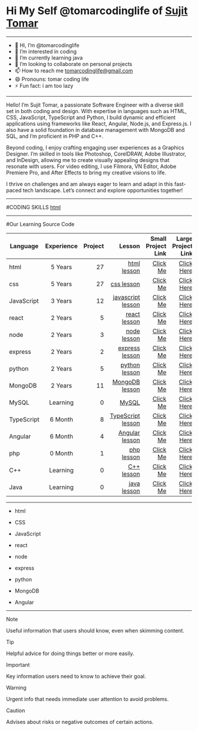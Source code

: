 <h1>Hi My Self @tomarcodinglife of <a href="https://github.com/iamsujittomar">Sujit Tomar</a></h1>

---

- 👋 Hi, I’m @tomarcodinglife
- 👀 I’m interested in coding
- 🌱 I’m currently learning java
- 💞️ I’m looking to collaborate on personal projects
- 📫 How to reach me tomarcodinglife@gmail.com
- 😄 Pronouns: tomar coding life
- ⚡ Fun fact: i am too lazy
  
---

Hello! I’m Sujit Tomar, a passionate Software Engineer with a diverse skill set in both coding and design. With expertise in languages such as HTML, CSS, JavaScript, TypeScript and Python, I build dynamic and efficient applications using frameworks like React, Angular, Node.js, and Express.js. I also have a solid foundation in database management with MongoDB and SQL, and I’m proficient in PHP and C++.

Beyond coding, I enjoy crafting engaging user experiences as a Graphics Designer. I’m skilled in tools like Photoshop, CorelDRAW, Adobe Illustrator, and InDesign, allowing me to create visually appealing designs that resonate with users. For video editing, I use Filmora, VN Editor, Adobe Premiere Pro, and After Effects to bring my creative visions to life.

I thrive on challenges and am always eager to learn and adapt in this fast-paced tech landscape. Let’s connect and explore opportunities together!

---
#CODING SKILLS
[html](https://cdn.pixabay.com/photo/2017/08/05/11/16/logo-2582748_960_720.png)




---
#Our Learning Source Code

| Language      | Experience    | Project  |  Lesson  | Small Project Link  | Large Project Link  | 
| ------------- |:-------------:| -----:| -----:| -----:| -----:|
| html          | 5 Years       | 27     | [html lesson](https://github.com/tomarcodinglife/html)              | [Click Me](https://github.com/iamsujittomar) | [Click Here](https://github.com/sujitsoftengg) |
| css           | 5 Years       | 27     | [css lesson](https://github.com/tomarcodinglife/css)                | [Click Me](https://github.com/iamsujittomar) | [Click Here](https://github.com/sujitsoftengg) |
| JavaScript    | 3 Years       | 12     | [javascript lesson](https://github.com/tomarcodinglife/javascript)  | [Click Me](https://github.com/iamsujittomar) | [Click Here](https://github.com/sujitsoftengg) |
| react         | 2 Years       | 5      | [react lesson](https://github.com/tomarcodinglife/React)            | [Click Me](https://github.com/iamsujittomar) | [Click Here](https://github.com/sujitsoftengg) |
| node          | 2 Years       | 3      | [node lesson](https://github.com/tomarcodinglife/Node)              | [Click Me](https://github.com/iamsujittomar) | [Click Here](https://github.com/sujitsoftengg) |
| express       | 2 Years       | 2      | [express lesson](https://github.com/tomarcodinglife/Express)        | [Click Me](https://github.com/iamsujittomar) | [Click Here](https://github.com/sujitsoftengg) |
| python        | 2 Years       | 5      | [python lesson](https://github.com/tomarcodinglife/Python)          | [Click Me](https://github.com/iamsujittomar) | [Click Here](https://github.com/sujitsoftengg) |
| MongoDB       | 2 Years       | 11     | [MongoDB lesson](https://github.com/tomarcodinglife/MongoDB)        | [Click Me](https://github.com/iamsujittomar) | [Click Here](https://github.com/sujitsoftengg) |
| MySQL         | Learning      | 0      | [MySQL](https://github.com/tomarcodinglife/MySQL)                   | [Click Me](https://github.com/iamsujittomar) | [Click Here](https://github.com/sujitsoftengg) |
| TypeScript    | 6 Month       | 8      | [TypeScript lesson](https://github.com/tomarcodinglife/Typescript)  | [Click Me](https://github.com/iamsujittomar) | [Click Here](https://github.com/sujitsoftengg) |
| Angular       | 6 Month       | 4      | [Angular lesson](https://github.com/tomarcodinglife/Angular)        | [Click Me](https://github.com/iamsujittomar) | [Click Here](https://github.com/sujitsoftengg) |
| php           | 0 Month       | 1      | [php lesson](https://github.com/tomarcodinglife/php)                | [Click Me](https://github.com/iamsujittomar) | [Click Here](https://github.com/sujitsoftengg) |
| C++           | Learning      | 0      | [C++ lesson](https://github.com/tomarcodinglife/CPP)                | [Click Me](https://github.com/iamsujittomar) | [Click Here](https://github.com/sujitsoftengg) |
| Java          | Learning      | 0      | [java lesson](https://github.com/tomarcodinglife/Java)              | [Click Me](https://github.com/iamsujittomar) | [Click Here](https://github.com/sujitsoftengg) |

---
- html
* CSS
+ JavaScript
- react  
* node
+ express
- python  
* MongoDB
+ Angular

---

> [!NOTE]
> Useful information that users should know, even when skimming content.

> [!TIP]
> Helpful advice for doing things better or more easily.

> [!IMPORTANT]
> Key information users need to know to achieve their goal.

> [!WARNING]
> Urgent info that needs immediate user attention to avoid problems.

> [!CAUTION]
> Advises about risks or negative outcomes of certain actions.


<!---
tomarcodinglife/tomarcodinglife is a ✨ special ✨ repository because its `README.md` (this file) appears on your GitHub profile.
You can click the Preview link to take a look at your changes.
--->
